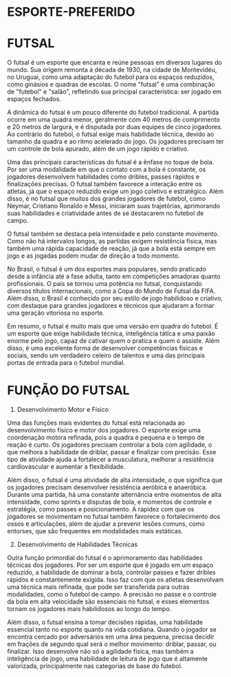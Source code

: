 # ESPORTE-PREFERIDO

# FUTSAL

O futsal é um esporte que encanta e reúne pessoas em diversos lugares do mundo. Sua origem remonta à década de 1930, na cidade de Montevidéu, no Uruguai, como uma adaptação do futebol para os espaços reduzidos, como ginásios e quadras de escolas. O nome "futsal" é uma combinação de "futebol" e "salão", refletindo sua principal característica: ser jogado em espaços fechados.

A dinâmica do futsal é um pouco diferente do futebol tradicional. A partida ocorre em uma quadra menor, geralmente com 40 metros de comprimento e 20 metros de largura, e é disputada por duas equipes de cinco jogadores. Ao contrário do futebol, o futsal exige mais habilidade técnica, devido ao tamanho da quadra e ao ritmo acelerado do jogo. Os jogadores precisam ter um controle de bola apurado, além de um jogo rápido e criativo.

Uma das principais características do futsal é a ênfase no toque de bola. Por ser uma modalidade em que o contato com a bola é constante, os jogadores desenvolvem habilidades como dribles, passes rápidos e finalizações precisas. O futsal também favorece a interação entre os atletas, já que o espaço reduzido exige um jogo coletivo e estratégico. Além disso, é no futsal que muitos dos grandes jogadores de futebol, como Neymar, Cristiano Ronaldo e Messi, iniciaram suas trajetórias, aprimorando suas habilidades e criatividade antes de se destacarem no futebol de campo.


O futsal também se destaca pela intensidade e pelo constante movimento. Como não há intervalos longos, as partidas exigem resistência física, mas também uma rápida capacidade de reação, já que a bola está sempre em jogo e as jogadas podem mudar de direção a todo momento.

No Brasil, o futsal é um dos esportes mais populares, sendo praticado desde a infância até a fase adulta, tanto em competições amadoras quanto profissionais. O país se tornou uma potência no futsal, conquistando diversos títulos internacionais, como a Copa do Mundo de Futsal da FIFA. Além disso, o Brasil é conhecido por seu estilo de jogo habilidoso e criativo, com destaque para grandes jogadores e técnicos que ajudaram a formar uma geração vitoriosa no esporte.

Em resumo, o futsal é muito mais que uma versão em quadra do futebol. É um esporte que exige habilidade técnica, inteligência tática e uma paixão enorme pelo jogo, capaz de cativar quem o pratica e quem o assiste. Além disso, é uma excelente forma de desenvolver competências físicas e sociais, sendo um verdadeiro celeiro de talentos e uma das principais portas de entrada para o futebol mundial.

# FUNÇÃO DO FUTSAL

1. Desenvolvimento Motor e Físico

Uma das funções mais evidentes do futsal está relacionada ao desenvolvimento físico e motor dos jogadores. O esporte exige uma coordenação motora refinada, pois a quadra é pequena e o tempo de reação é curto. Os jogadores precisam controlar a bola com agilidade, o que melhora a habilidade de driblar, passar e finalizar com precisão. Esse tipo de atividade ajuda a fortalecer a musculatura, melhorar a resistência cardiovascular e aumentar a flexibilidade.

Além disso, o futsal é uma atividade de alta intensidade, o que significa que os jogadores precisam desenvolver resistência aeróbica e anaeróbica. Durante uma partida, há uma constante alternância entre momentos de alta intensidade, como sprints e disputas de bola, e momentos de controle e estratégia, como passes e posicionamento. A rapidez com que os jogadores se movimentam no futsal também favorece o fortalecimento dos ossos e articulações, além de ajudar a prevenir lesões comuns, como entorses, que são frequentes em modalidades mais estáticas.

2. Desenvolvimento de Habilidades Técnicas

Outra função primordial do futsal é o aprimoramento das habilidades técnicas dos jogadores. Por ser um esporte que é jogado em um espaço reduzido, a habilidade de dominar a bola, controlar passes e fazer dribles rápidos é constantemente exigida. Isso faz com que os atletas desenvolvam uma técnica mais refinada, que pode ser transferida para outras modalidades, como o futebol de campo. A precisão no passe e o controle da bola em alta velocidade são essenciais no futsal, e esses elementos tornam os jogadores mais habilidosos ao longo do tempo.

Além disso, o futsal ensina a tomar decisões rápidas, uma habilidade essencial tanto no esporte quanto na vida cotidiana. Quando o jogador se encontra cercado por adversários em uma área pequena, precisa decidir em frações de segundo qual será o melhor movimento: driblar, passar, ou finalizar. Isso desenvolve não só a agilidade física, mas também a inteligência de jogo, uma habilidade de leitura de jogo que é altamente valorizada, principalmente nas categorias de base do futebol.

